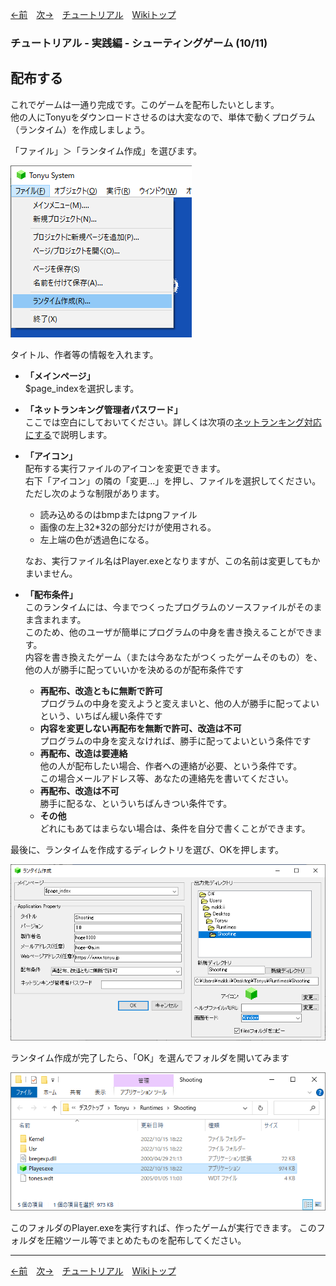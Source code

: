 

[←前](./tr-stg09)&emsp;[次→](./tr-stg11)&emsp;[チュートリアル](./tutorial)&emsp;[Wikiトップ](./)

<title>チュートリアル - 実践編 - シューティングゲーム (10/11) - 配布する</title>

### チュートリアル - 実践編 - シューティングゲーム (10/11)
## 配布する


これでゲームは一通り完成です。このゲームを配布したいとします。  
他の人にTonyuをダウンロードさせるのは大変なので、単体で動くプログラム（ランタイム）を作成しましょう。

「ファイル」＞「ランタイム作成」を選びます。

![rumenu.png](./img/rumenu.png)

タイトル、作者等の情報を入れます。


- **「メインページ」**  
  $page_indexを選択します。
- **「ネットランキング管理者パスワード」**  
  ここでは空白にしておいてください。詳しくは次項の[ネットランキング対応にする](./tr-stg11)で説明します。
- **「アイコン」**  
  配布する実行ファイルのアイコンを変更できます。  
  右下「アイコン」の隣の「変更...」を押し、ファイルを選択してください。  
  ただし次のような制限があります。
  - 読み込めるのはbmpまたはpngファイル
  - 画像の左上32*32の部分だけが使用される。
  - 左上端の色が透過色になる。
  
  なお、実行ファイル名はPlayer.exeとなりますが、この名前は変更してもかまいません。

- **「配布条件」**  
このランタイムには、今までつくったプログラムのソースファイルがそのまま含まれます。  
このため、他のユーザが簡単にプログラムの中身を書き換えることができます。  
内容を書き換えたゲーム（または今あなたがつくったゲームそのもの）を、他の人が勝手に配っていいかを決めるのが配布条件です
  - **再配布、改造ともに無断で許可**  
プログラムの中身を変えようと変えまいと、他の人が勝手に配ってよいという、いちばん緩い条件です
  - **内容を変更しない再配布を無断で許可、改造は不可**  
プログラムの中身を変えなければ、勝手に配ってよいという条件です
  - **再配布、改造は要連絡**  
他の人が配布したい場合、作者への連絡が必要、という条件です。  
この場合メールアドレス等、あなたの連絡先を書いてください。
  - **再配布、改造は不可**  
勝手に配るな、といういちばんきつい条件です。
  - **その他**  
どれにもあてはまらない場合は、条件を自分で書くことができます。  

最後に、ランタイムを作成するディレクトリを選び、OKを押します。

![rumenu2.png](./img/rumenu2.png)

ランタイム作成が完了したら、「OK」を選んでフォルダを開いてみます

![rfold.png](./img/rfold.png)

このフォルダのPlayer.exeを実行すれば、作ったゲームが実行できます。 このフォルダを圧縮ツール等でまとめたものを配布してください。

***

[←前](./tr-stg09)&emsp;[次→](./tr-stg11)&emsp;[チュートリアル](./tutorial)&emsp;[Wikiトップ](./)
